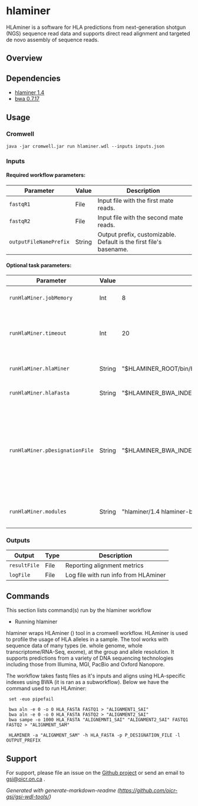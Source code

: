 # hlaminer

HLAminer is a software for HLA predictions from next-generation shotgun (NGS) sequence read data and supports direct read alignment and targeted de novo assembly of sequence reads.

## Overview

## Dependencies

* [hlaminer 1.4](https://github.com/bcgsc/HLAminer/releases/download/v1.4/HLAminer_1-4.tar.gz)
* [bwa 0.7.17](https://github.com/lh3/bwa/releases/download/v0.7.17/bwa-0.7.17.tar.bz2)


## Usage

### Cromwell
```
java -jar cromwell.jar run hlaminer.wdl --inputs inputs.json
```

### Inputs

#### Required workflow parameters:
Parameter|Value|Description
---|---|---
`fastqR1`|File|Input file with the first mate reads.
`fastqR2`|File| Input file with the second mate reads.
`outputFileNamePrefix`|String|Output prefix, customizable. Default is the first file's basename.


#### Optional task parameters:
Parameter|Value|Default|Description
---|---|---|---
`runHlaMiner.jobMemory`|Int|8|Memory allocated to the task.
`runHlaMiner.timeout`|Int|20|Timeout in hours, needed to override imposed limits.
`runHlaMiner.hlaMiner`|String|"$HLAMINER_ROOT/bin/HLAminer.pl"|Path to the HLAminer.pl script
`runHlaMiner.hlaFasta`|String|"$HLAMINER_BWA_INDEX_ROOT/HLA-I_II_GEN.fasta"|Path to the reference fasta file
`runHlaMiner.pDesignationFile`|String|"$HLAMINER_BWA_INDEX_ROOT/HLAminer_v1.4/database/hla_nom_p.txt"|P-designation file, contains details of all HLA Sequences having the same antigen binding domains
`runHlaMiner.modules`|String|"hlaminer/1.4 hlaminer-bwa-index/0.7.17 bwa/0.7.17"|Names and versions of required modules.


### Outputs

Output | Type | Description
---|---|---
`resultFile`|File|Reporting alignment metrics
`logFile`|File|Log file with run info from HLAminer


## Commands
 This section lists command(s) run by the hlaminer workflow
 
 * Running hlaminer
 
 hlaminer wraps HLAminer () tool in a cromwell workflow. HLAminer is used to profile the usage of HLA alleles in a sample. The tool works with sequence data of many types (ie. whole genome, whole transcriptome/RNA-Seq, exome), at the group and allele resolution. It supports predictions from a variety of DNA sequencing technologies including those from Illumina, MGI, PacBio and Oxford Nanopore.

 The workflow takes fastq files as it's inputs and aligns using HLA-specific indexes using BWA (it is ran as a subworkflow).
 Below we have the command used to run HLAminer:
 
 ```
  set -euo pipefail
 
  bwa aln -e 0 -o 0 HLA_FASTA FASTQ1 > "ALIGNMENT1_SAI"
  bwa aln -e 0 -o 0 HLA_FASTA FASTQ2 > "ALIGNMENT2_SAI"
  bwa sampe -o 1000 HLA_FASTA "ALIGNEMNT1_SAI" "ALIGNMENT2_SAI" FASTQ1 FASTQ2 > "ALIGNMENT_SAM"
  
  HLAMINER -a "ALIGNMENT_SAM" -h HLA_FASTA -p P_DESIGNATION_FILE -l OUTPUT_PREFIX
 ```
 ## Support

For support, please file an issue on the [Github project](https://github.com/oicr-gsi) or send an email to gsi@oicr.on.ca .

_Generated with generate-markdown-readme (https://github.com/oicr-gsi/gsi-wdl-tools/)_
